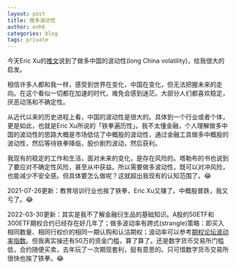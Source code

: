 ```yaml
---
layout: post
title: 做多波动性
author: enh6
categories: blog
tags: private
---
```


今天Eric Xu的[推文](https://twitter.com/xleaps/status/1413075276129619973)说到了做多中国的波动性(long China volatility)，给我很大的启发。

相信许多人都和我一样，感受到世界在变化，中国在变化，但无法把握未来的走向。在这个看似一切都在加速的时代，难免会感到迷茫。大部分人们都喜欢稳定，厌恶动荡和不确定性。

从近代以来的历史进程上看，中国的波动性是很大的。具体到一个行业或者个体，更是如此，也就是Eric Xu所说的「铁拳遍历性」。我不太懂金融，个人理解做多中国的波动性的思路大概是市场低估了中概股的波动性，通过金融工具做多中概股的波动性，然后等待铁拳降临，股价剧烈波动，然后获利。

我现有的稳定的工作和生活，面对未来的变化，是存在风险的。塔勒布的书也说到了要应对不确定性风险，甚至从中获益。所以需要做多波动性，既可以对冲风险，也能减少不安全感。但具体要怎么做呢？这就超出我现有的认知范围了。😂

2021-07-26更新：教育培训行业也挨了铁拳，Eric Xu又赚了。中概股普跌，我又亏了。😂

2022-03-30更新：其实是我不了解金融衍生品的基础知识。A股的50ETF和300ETF期权合约已经存在好几年了；做多波动率有跨式(strangle)策略：即买入相同数量、相同行权价的相同一期认购和认沽期权；波动率可以参考[期权论坛波动率指数](https://1.optbbs.com/s/vix.shtml)。但我离实操还有50万的资金门槛，算了算了。还是数字货币交易所门槛低，合约随便买卖，去年玩了一次期现套利，挺有意思的。只可惜数字货币交易所很快也挨了铁拳。😂
